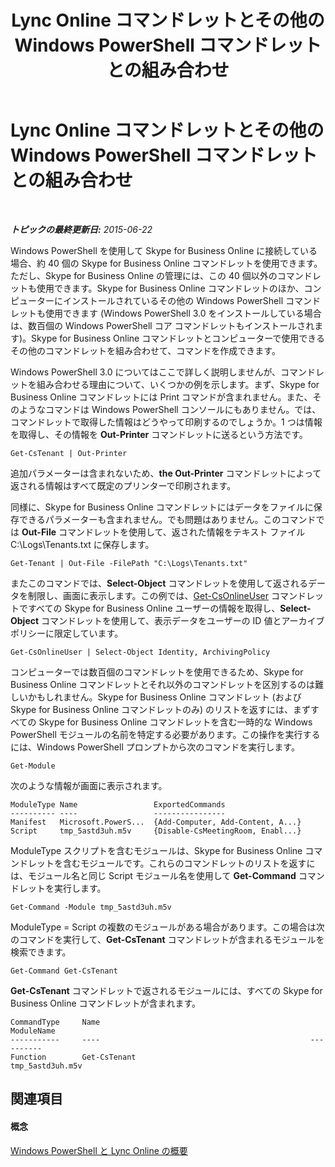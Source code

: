 ﻿---
title: Lync Online コマンドレットとその他の Windows PowerShell コマンドレットとの組み合わせ
TOCTitle: Lync Online コマンドレットとその他の Windows PowerShell コマンドレットとの組み合わせ
ms:assetid: 8bb8800a-f966-4570-8c8b-db87a91ad783
ms:mtpsurl: https://technet.microsoft.com/ja-jp/library/Dn362816(v=OCS.15)
ms:contentKeyID: 56270109
ms.date: 06/02/2017
mtps_version: v=OCS.15
ms.translationtype: HT
---

# Lync Online コマンドレットとその他の Windows PowerShell コマンドレットとの組み合わせ

 

_**トピックの最終更新日:** 2015-06-22_

Windows PowerShell を使用して Skype for Business Online に接続している場合、約 40 個の Skype for Business Online コマンドレットを使用できます。ただし、Skype for Business Online の管理には、この 40 個以外のコマンドレットも使用できます。Skype for Business Online コマンドレットのほか、コンピューターにインストールされているその他の Windows PowerShell コマンドレットも使用できます (Windows PowerShell 3.0 をインストールしている場合は、数百個の Windows PowerShell コア コマンドレットもインストールされます)。Skype for Business Online コマンドレットとコンピューターで使用できるその他のコマンドレットを組み合わせて、コマンドを作成できます。

Windows PowerShell 3.0 についてはここで詳しく説明しませんが、コマンドレットを組み合わせる理由について、いくつかの例を示します。まず、Skype for Business Online コマンドレットには Print コマンドが含まれません。また、そのようなコマンドは Windows PowerShell コンソールにもありません。では、コマンドレットで取得した情報はどうやって印刷するのでしょうか。1 つは情報を取得し、その情報を **Out-Printer** コマンドレットに送るという方法です。

    Get-CsTenant | Out-Printer

追加パラメーターは含まれないため、**the Out-Printer** コマンドレットによって返される情報はすべて既定のプリンターで印刷されます。

同様に、Skype for Business Online コマンドレットにはデータをファイルに保存できるパラメーターも含まれません。でも問題はありません。このコマンドでは **Out-File** コマンドレットを使用して、返された情報をテキスト ファイル C:\\Logs\\Tenants.txt に保存します。

    Get-Tenant | Out-File -FilePath "C:\Logs\Tenants.txt"

またこのコマンドでは、**Select-Object** コマンドレットを使用して返されるデータを制限し、画面に表示します。この例では、[Get-CsOnlineUser](get-csonlineuser.md) コマンドレットですべての Skype for Business Online ユーザーの情報を取得し、**Select-Object** コマンドレットを使用して、表示データをユーザーの ID 値とアーカイブ ポリシーに限定しています。

    Get-CsOnlineUser | Select-Object Identity, ArchivingPolicy

コンピューターでは数百個のコマンドレットを使用できるため、Skype for Business Online コマンドレットとそれ以外のコマンドレットを区別するのは難しいかもしれません。Skype for Business Online コマンドレット (および Skype for Business Online コマンドレットのみ) のリストを返すには、まずすべての Skype for Business Online コマンドレットを含む一時的な Windows PowerShell モジュールの名前を特定する必要があります。この操作を実行するには、Windows PowerShell プロンプトから次のコマンドを実行します。

    Get-Module

次のような情報が画面に表示されます。

    ModuleType Name                 ExportedCommands
    ---------- ----                 ----------------
    Manifest   Microsoft.PowerS...  {Add-Computer, Add-Content, A...}
    Script     tmp_5astd3uh.m5v     {Disable-CsMeetingRoom, Enabl...}

ModuleType スクリプトを含むモジュールは、Skype for Business Online コマンドレットを含むモジュールです。これらのコマンドレットのリストを返すには、モジュール名と同じ Script モジュール名を使用して **Get-Command** コマンドレットを実行します。

    Get-Command -Module tmp_5astd3uh.m5v

ModuleType = Script の複数のモジュールがある場合があります。この場合は次のコマンドを実行して、**Get-CsTenant** コマンドレットが含まれるモジュールを検索できます。

    Get-Command Get-CsTenant

**Get-CsTenant** コマンドレットで返されるモジュールには、すべての Skype for Business Online コマンドレットが含まれます。

    CommandType     Name                                               ModuleName
    -----------     ----                                               ----------
    Function        Get-CsTenant                                       tmp_5astd3uh.m5v

## 関連項目

#### 概念

[Windows PowerShell と Lync Online の概要](an-introduction-to-windows-powershell-and-skype-for-business-online.md)

